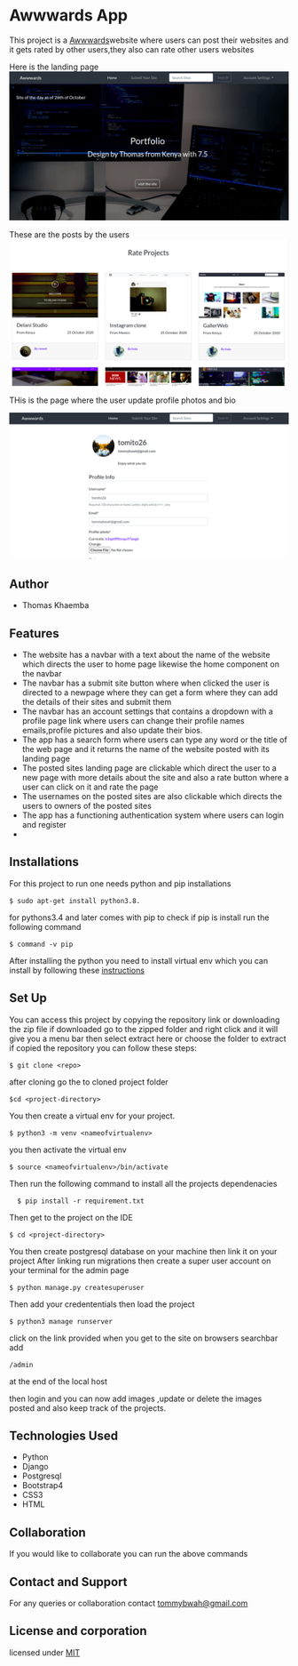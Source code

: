 
# Awwwards App
This  project is a [Awwwards](https://awwwards26.herokuapp.com/)website where users can  post their websites and it gets rated by other users,they also can rate other users websites

Here is the landing page
![landing page](landingpage.png)

These are the posts by the users
![websites](websites.png)

THis is the page where the user update profile photos and bio

![Update profile](updateprofile.png)
 
## Author
* Thomas Khaemba 

## Features
* The website has a navbar  with  a text about the name of the website which directs the user to home page likewise the home component on the navbar
* The navbar has a submit site button where when clicked the user is directed to a newpage where they can get a form where they can add the details of their sites and submit them 
* The navbar has an account settings that contains  a dropdown with a profile page link where users can change their profile names emails,profile pictures and also update their bios.
* The app has a search form where users can type any word or the title of the web page and it returns the  name of the website posted with its landing page
* The posted sites landing page are clickable which direct the user to  a new page with more details about the site and also a rate button where a user can click on it and rate the page
* The usernames on the posted sites are also clickable which directs the users to owners of the posted sites
* The app has a functioning authentication system where users can login  and register
* 

## Installations 
For this project to run one needs python  and pip installations

```
$ sudo apt-get install python3.8.
```
for pythons3.4 and later comes with pip  to check if pip is install run the following command
```
$ command -v pip
```
After installing the python you need to install virtual env which you can install by following  these [instructions](https://packaging.python.org/guides/installing-using-pip-and-virtual-environments/)

## Set Up
You can access this project by copying the  repository link or downloading the zip file
if downloaded go to the  zipped folder  and right click and it will give you a menu bar then select extract here or choose the folder to extract
 if copied the repository you can follow these steps:

 ```
 $ git clone <repo>
 ````
  after cloning go the to cloned project folder

  ```
  $cd <project-directory>
  ```
  You then create a virtual env for your project.
  ```
  $ python3 -m venv <nameofvirtualenv>
  ```
  you then activate the virtual env
  ```
  $ source <nameofvirtualenv>/bin/activate
  ```
  Then run the following command to install all the projects dependenacies
```
  $ pip install -r requirement.txt
```
Then get to the project on the IDE
```
$ cd <project-directory>
```
 You then create postgresql database on your machine then link it on your project
After linking run migrations  then create a super user account on your terminal for the admin page
```
$ python manage.py createsuperuser
```
Then add your credententials then load the project
```
$ python3 manage runserver
````
click on the link provided when you get to the site  on browsers searchbar   add  
```
/admin
```
at the end of the local host

then login and you can now add images ,update or delete the images posted and also keep track of the projects.

## Technologies Used
* Python
* Django
* Postgresql
* Bootstrap4
* CSS3
* HTML

## Collaboration
If you would like to collaborate you can run the above commands 

## Contact and Support
For any queries or collaboration  contact tommybwah@gmail.com

## License and corporation
licensed under [MIT](license)
